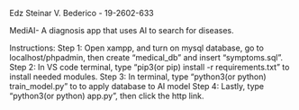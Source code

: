 Edz Steinar V. Bederico - 19-2602-633

MediAI- A diagnosis app that uses AI to search for diseases.

Instructions:
Step 1:
Open xampp, and turn on mysql database, go to localhost/phpadmin, then create “medical_db” and insert “symptoms.sql”.
Step 2:
In VS code terminal, type “pip3(or pip) install -r requirements.txt” to install needed modules.
Step 3:
In terminal, type “python3(or python) train_model.py” to to apply database to AI model
Step 4:
Lastly, type “python3(or python) app.py”, then click the http link.
